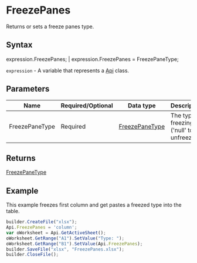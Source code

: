 # FreezePanes

Returns or sets a freeze panes type.

## Syntax

expression.FreezePanes; &#124; expression.FreezePanes = FreezePaneType;

`expression` - A variable that represents a [Api](../Api.md) class.

## Parameters

| **Name** | **Required/Optional** | **Data type** | **Description** |
| ------------- | ------------- | ------------- | ------------- |
| FreezePaneType | Required | [FreezePaneType](../../../Enumerations/FreezePaneType.md) | The type of freezing ('null' to unfreeze). |

## Returns

[FreezePaneType](../../../Enumerations/FreezePaneType.md)

## Example

This example freezes first column and get pastes a freezed type into the table.

```javascript
builder.CreateFile("xlsx");
Api.FreezePanes = 'column';
var oWorksheet = Api.GetActiveSheet();
oWorksheet.GetRange("A1").SetValue("Type: ");
oWorksheet.GetRange("B1").SetValue(Api.FreezePanes);
builder.SaveFile("xlsx", "FreezePanes.xlsx");
builder.CloseFile();
```
